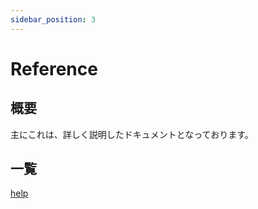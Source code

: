 ```yaml
---
sidebar_position: 3
---
```


# Reference

## 概要

主にこれは、詳しく説明したドキュメントとなっております。

## 一覧

[help](./help)
